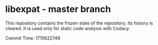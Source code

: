 # libexpat - master branch

This repository contains the frozen state of the repository.
Its history is cleared. It is used only for static code
analysis with Codacy.

Commit Time: 1715622749